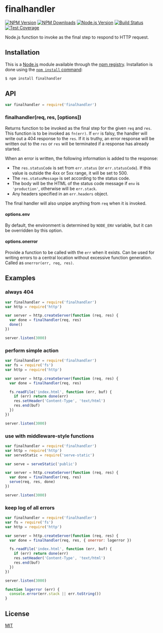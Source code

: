 # finalhandler

[![NPM Version](https://img.shields.io/npm/v/finalhandler.svg)](https://npmjs.org/package/finalhandler) [![NPM Downloads](https://img.shields.io/npm/dm/finalhandler.svg)](https://npmjs.org/package/finalhandler) [![Node.js Version](https://img.shields.io/node/v/finalhandler.svg)](https://nodejs.org/en/download) [![Build Status](https://img.shields.io/github/workflow/status/pillarjs/finalhandler/ci/master?label=ci)](https://github.com/jshttp/pillarjs/finalhandler?query=workflow%3Aci) [![Test Coverage](https://img.shields.io/coveralls/pillarjs/finalhandler.svg)](https://coveralls.io/r/pillarjs/finalhandler?branch=master)

Node.js function to invoke as the final step to respond to HTTP request.

## Installation

This is a [Node.js](https://nodejs.org/en/) module available through the [npm registry](https://www.npmjs.com/). Installation is done using the [`npm install` command](https://docs.npmjs.com/getting-started/installing-npm-packages-locally):

```sh
$ npm install finalhandler
```

## API

```js
var finalhandler = require('finalhandler')
```

### finalhandler(req, res, \[options])

Returns function to be invoked as the final step for the given `req` and `res`. This function is to be invoked as `fn(err)`. If `err` is falsy, the handler will write out a 404 response to the `res`. If it is truthy, an error response will be written out to the `res` or `res` will be terminated if a response has already started.

When an error is written, the following information is added to the response:

* The `res.statusCode` is set from `err.status` (or `err.statusCode`). If this value is outside the 4xx or 5xx range, it will be set to 500.
* The `res.statusMessage` is set according to the status code.
* The body will be the HTML of the status code message if `env` is `'production'`, otherwise will be `err.stack`.
* Any headers specified in an `err.headers` object.

The final handler will also unpipe anything from `req` when it is invoked.

#### options.env

By default, the environment is determined by `NODE_ENV` variable, but it can be overridden by this option.

#### options.onerror

Provide a function to be called with the `err` when it exists. Can be used for writing errors to a central location without excessive function generation. Called as `onerror(err, req, res)`.

## Examples

### always 404

```js
var finalhandler = require('finalhandler')
var http = require('http')

var server = http.createServer(function (req, res) {
  var done = finalhandler(req, res)
  done()
})

server.listen(3000)
```

### perform simple action

```js
var finalhandler = require('finalhandler')
var fs = require('fs')
var http = require('http')

var server = http.createServer(function (req, res) {
  var done = finalhandler(req, res)

  fs.readFile('index.html', function (err, buf) {
    if (err) return done(err)
    res.setHeader('Content-Type', 'text/html')
    res.end(buf)
  })
})

server.listen(3000)
```

### use with middleware-style functions

```js
var finalhandler = require('finalhandler')
var http = require('http')
var serveStatic = require('serve-static')

var serve = serveStatic('public')

var server = http.createServer(function (req, res) {
  var done = finalhandler(req, res)
  serve(req, res, done)
})

server.listen(3000)
```

### keep log of all errors

```js
var finalhandler = require('finalhandler')
var fs = require('fs')
var http = require('http')

var server = http.createServer(function (req, res) {
  var done = finalhandler(req, res, { onerror: logerror })

  fs.readFile('index.html', function (err, buf) {
    if (err) return done(err)
    res.setHeader('Content-Type', 'text/html')
    res.end(buf)
  })
})

server.listen(3000)

function logerror (err) {
  console.error(err.stack || err.toString())
}
```

## License

[MIT](../../../../backend/node\_modules/finalhandler/LICENSE/)
